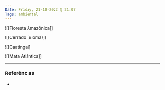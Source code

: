 ```yaml
---
Date: Friday, 21-10-2022 @ 21:07
Tags: ambiental
---
```

![[Floresta Amazônica]]

![[Cerrado (Bioma)]]

![[Caatinga]]

![[Mata Atlântica]]

---
### Referências
- 